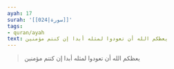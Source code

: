 ```yaml
---
ayah: 17
surah: '[[024|سورة]]'
tags:
- quran/ayah
text: يعظكم الله أن تعودوا لمثله أبدا إن كنتم مؤمنين
---
```

> يعظكم الله أن تعودوا لمثله أبدا إن كنتم مؤمنين
